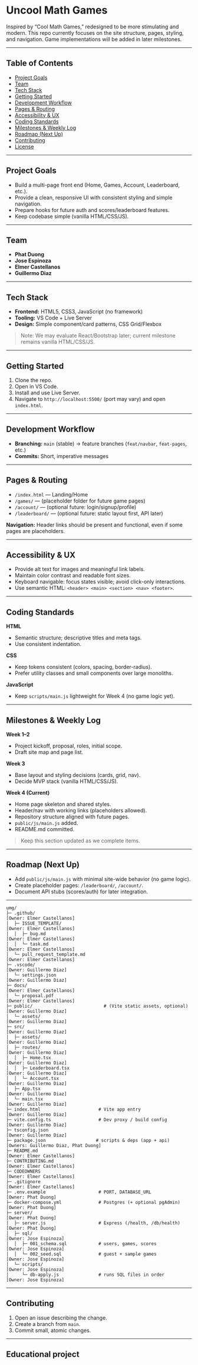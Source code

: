 # Uncool Math Games

Inspired by “Cool Math Games,” redesigned to be more stimulating and modern. This repo currently focuses on the site structure, pages, styling, and navigation. Game implementations will be added in later milestones.

---

## Table of Contents
- [Project Goals](#project-goals)
- [Team](#team)
- [Tech Stack](#tech-stack)
- [Getting Started](#getting-started)
- [Development Workflow](#development-workflow)
- [Pages & Routing](#pages--routing)
- [Accessibility & UX](#accessibility--ux)
- [Coding Standards](#coding-standards)
- [Milestones & Weekly Log](#milestones--weekly-log)
- [Roadmap (Next Up)](#roadmap-next-up)
- [Contributing](#contributing)
- [License](#license)

---

## Project Goals
- Build a multi-page front end (Home, Games, Account, Leaderboard, etc.).
- Provide a clean, responsive UI with consistent styling and simple navigation.
- Prepare hooks for future auth and scores/leaderboard features.
- Keep codebase simple (vanilla HTML/CSS/JS).

---

## Team
- **Phat Duong**
- **Jose Espinoza**
- **Elmer Castellanos**
- **Guillermo Diaz**

---

## Tech Stack
- **Frontend:** HTML5, CSS3, JavaScript (no framework)
- **Tooling:** VS Code + Live Server
- **Design:** Simple component/card patterns, CSS Grid/Flexbox

> Note: We may evaluate React/Bootstrap later; current milestone remains vanilla HTML/CSS/JS.

---

## Getting Started
1. Clone the repo.
2. Open in VS Code.
3. Install and use Live Server.
4. Navigate to `http://localhost:5500/` (port may vary) and open `index.html`.

---

## Development Workflow
- **Branching:** `main` (stable) → feature branches (`feat/navbar`, `feat-pages`, etc.)
- **Commits:** Short, imperative messages

---

## Pages & Routing
- `/index.html` — Landing/Home
- `/games/` — (placeholder folder for future game pages)
- `/account/` — (optional future: login/signup/profile)
- `/leaderboard/` — (optional future: static layout first, API later)

**Navigation:** Header links should be present and functional, even if some pages are placeholders.

---

## Accessibility & UX
- Provide alt text for images and meaningful link labels.
- Maintain color contrast and readable font sizes.
- Keyboard navigable: focus states visible; avoid click-only interactions.
- Use semantic HTML: `<header> <main> <section> <nav> <footer>`.

---

## Coding Standards
**HTML**
- Semantic structure; descriptive titles and meta tags.
- Use consistent indentation.

**CSS**
- Keep tokens consistent (colors, spacing, border-radius).
- Prefer utility classes and small components over large monoliths.

**JavaScript**
- Keep `scripts/main.js` lightweight for Week 4 (no game logic yet).

---

## Milestones & Weekly Log
**Week 1–2**
- Project kickoff, proposal, roles, initial scope.
- Draft site map and page list.

**Week 3**
- Base layout and styling decisions (cards, grid, nav).
- Decide MVP stack (vanilla HTML/CSS/JS).

**Week 4 (Current)**
-  Home page skeleton and shared styles.
-  Header/nav with working links (placeholders allowed).
-  Repository structure aligned with future pages.
-  `public/js/main.js` added.
-  README.md committed.

> Keep this section updated as we complete items.

---

## Roadmap (Next Up)
- Add `public/js/main.js` with minimal site-wide behavior (no game logic).
- Create placeholder pages: `/leaderboard/`, `/account/`.
- Document API stubs (scores/auth) for later integration.

---

```
umg/
├─ .github/                                                          [Owner: Elmer Castellanos]
│  ├─ ISSUE_TEMPLATE/                                                [Owner: Elmer Castellanos]
│  │  ├─ bug.md                                                      [Owner: Elmer Castellanos]
│  │  └─ task.md                                                     [Owner: Elmer Castellanos]
│  └─ pull_request_template.md                                       [Owner: Elmer Castellanos]
├─ .vscode/                                                          [Owner: Guillermo Diaz]
│  └─ settings.json                                                  [Owner: Guillermo Diaz]
├─ docs/                                                             [Owner: Elmer Castellanos]
│  └─ proposal.pdf                                                   [Owner: Elmer Castellanos]
├─ public/                           # (Vite static assets, optional) [Owner: Guillermo Diaz]
│  └─ assets/                                                            [Owner: Guillermo Diaz]
├─ src/                                                                [Owner: Guillermo Diaz]
│  ├─ assets/                                                          [Owner: Guillermo Diaz]
│  ├─ routes/                                                          [Owner: Guillermo Diaz]
│  │  ├─ Home.tsx                                                      [Owner: Guillermo Diaz]
│  │  ├─ Leaderboard.tsx                                               [Owner: Guillermo Diaz]
│  │  └─ Account.tsx                                                   [Owner: Guillermo Diaz]
│  ├─ App.tsx                                                          [Owner: Guillermo Diaz]
│  └─ main.tsx                                                         [Owner: Guillermo Diaz]
├─ index.html                      # Vite app entry                    [Owner: Guillermo Diaz]
├─ vite.config.ts                  # Dev proxy / build config          [Owner: Guillermo Diaz]
├─ tsconfig.json                                                       [Owner: Guillermo Diaz]
├─ package.json                   # scripts & deps (app + api)         [Owners: Guillermo Diaz, Phat Duong]
├─ README.md                                                           [Owner: Elmer Castellanos]
├─ CONTRIBUTING.md                                                     [Owner: Elmer Castellanos]
├─ CODEOWNERS                                                          [Owner: Elmer Castellanos]
├─ .gitignore                                                          [Owner: Elmer Castellanos]
├─ .env.example                    # PORT, DATABASE_URL                [Owner: Phat Duong]
├─ docker-compose.yml              # Postgres (+ optional pgAdmin)     [Owner: Phat Duong]
├─ server/                                                             [Owner: Phat Duong]
│  ├─ server.js                    # Express (/health, /db/health)     [Owner: Phat Duong]
│  ├─ sql/                                                             [Owner: Jose Espinoza]
│  │  ├─ 001_schema.sql            # users, games, scores              [Owner: Jose Espinoza]
│  │  └─ 002_seed.sql              # guest + sample games              [Owner: Jose Espinoza]
│  └─ scripts/                                                         [Owner: Jose Espinoza]
│     └─ db-apply.js               # runs SQL files in order           [Owner: Jose Espinoza]

```
---

## Contributing
1. Open an issue describing the change.
2. Create a branch from `main`.
3. Commit small, atomic changes.

---

## Educational project
